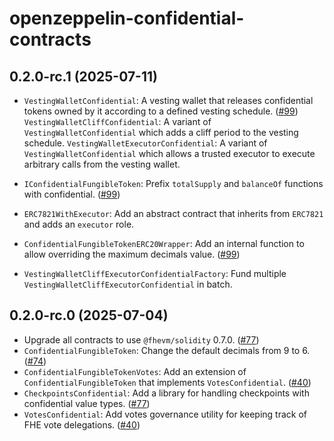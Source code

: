 # openzeppelin-confidential-contracts


## 0.2.0-rc.1 (2025-07-11)

- `VestingWalletConfidential`: A vesting wallet that releases confidential tokens owned by it according to a defined vesting schedule. ([#99](https://github.com/OpenZeppelin/openzeppelin-confidential-contracts/pull/99))
  `VestingWalletCliffConfidential`: A variant of `VestingWalletConfidential` which adds a cliff period to the vesting schedule.
  `VestingWalletExecutorConfidential`: A variant of `VestingWalletConfidential` which allows a trusted executor to execute arbitrary calls from the vesting wallet.

- `IConfidentialFungibleToken`: Prefix `totalSupply` and `balanceOf` functions with confidential. ([#99](https://github.com/OpenZeppelin/openzeppelin-confidential-contracts/pull/99))
- `ERC7821WithExecutor`: Add an abstract contract that inherits from `ERC7821` and adds an `executor` role.
- `ConfidentialFungibleTokenERC20Wrapper`: Add an internal function to allow overriding the maximum decimals value. ([#99](https://github.com/OpenZeppelin/openzeppelin-confidential-contracts/pull/99))
- `VestingWalletCliffExecutorConfidentialFactory`: Fund multiple `VestingWalletCliffExecutorConfidential` in batch.

## 0.2.0-rc.0 (2025-07-04)

- Upgrade all contracts to use `@fhevm/solidity` 0.7.0. ([#77](https://github.com/OpenZeppelin/openzeppelin-confidential-contracts/pull/77))
- `ConfidentialFungibleToken`: Change the default decimals from 9 to 6. ([#74](https://github.com/OpenZeppelin/openzeppelin-confidential-contracts/pull/74))
- `ConfidentialFungibleTokenVotes`: Add an extension of `ConfidentialFungibleToken` that implements `VotesConfidential`. ([#40](https://github.com/OpenZeppelin/openzeppelin-confidential-contracts/pull/40))
- `CheckpointsConfidential`: Add a library for handling checkpoints with confidential value types. ([#77](https://github.com/OpenZeppelin/openzeppelin-confidential-contracts/pull/77))
- `VotesConfidential`: Add votes governance utility for keeping track of FHE vote delegations. ([#40](https://github.com/OpenZeppelin/openzeppelin-confidential-contracts/pull/40))
